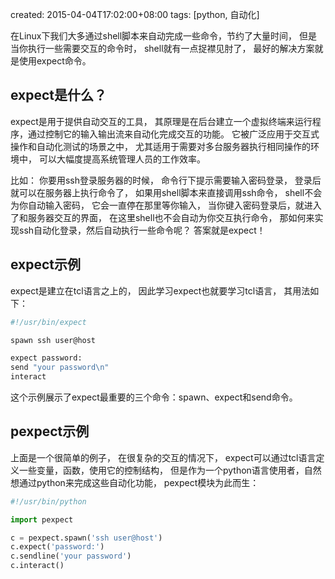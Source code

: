 created: 2015-04-04T17:02:00+08:00
tags: [python, 自动化]


在Linux下我们大多通过shell脚本来自动完成一些命令，节约了大量时间，
但是当你执行一些需要交互的命令时，
shell就有一点捉襟见肘了，
最好的解决方案就是使用expect命令。


## expect是什么？

expect是用于提供自动交互的工具，
其原理是在后台建立一个虚拟终端来运行程序，通过控制它的输入输出流来自动化完成交互的功能。
它被广泛应用于交互式操作和自动化测试的场景之中，
尤其适用于需要对多台服务器执行相同操作的环境中，
可以大幅度提高系统管理人员的工作效率。

比如：
你要用ssh登录服务器的时候，
命令行下提示需要输入密码登录，
登录后就可以在服务器上执行命令了，
如果用shell脚本来直接调用ssh命令，
shell不会为你自动输入密码，
它会一直停在那里等你输入，
当你键入密码登录后，就进入了和服务器交互的界面，
在这里shell也不会自动为你交互执行命令，
那如何来实现ssh自动化登录，然后自动执行一些命令呢？
答案就是expect！


## expect示例

expect是建立在tcl语言之上的，
因此学习expect也就要学习tcl语言，
其用法如下：

```bash
#!/usr/bin/expect

spawn ssh user@host

expect password:
send "your password\n"
interact
```

这个示例展示了expect最重要的三个命令：spawn、expect和send命令。


## pexpect示例

上面是一个很简单的例子，
在很复杂的交互的情况下，
expect可以通过tcl语言定义一些变量，函数，使用它的控制结构，
但是作为一个python语言使用者，自然想通过python来完成这些自动化功能，
pexpect模块为此而生：

```python
#!/usr/bin/python

import pexpect

c = pexpect.spawn('ssh user@host')
c.expect('password:')
c.sendline('your password')
c.interact()
```
